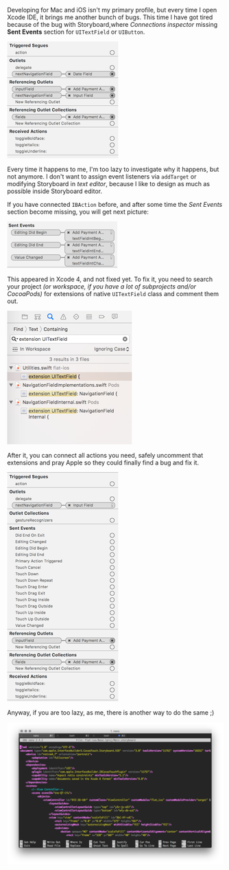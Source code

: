 Developing for Mac and iOS isn't my primary profile, but every time I open Xcode IDE, it brings me another bunch of bugs. This time I have got tired because of the bug with Storyboard,where *Connections inspector* missing **Sent Events** section for `UITextField` or `UIButton`.

![Screenshot of XCode storyboard pane with outlets for UIButton](./res/1.png)

Every time it happens to me, I'm too lazy to investigate why it happens, but not anymore. I don't want to assign event listeners via `addTarget` or modifying Storyboard in *text editor*, because I like to design as much as possible inside Storyboard editor.

If you have connected `IBAction` before, and after some time the *Sent Events* section become missing, you will get next picture:

![Screenshot of XCode storyboard pane with outlets for UITextField control events](./res/2.png)

This appeared in Xcode 4, and not fixed yet. To fix it, you need to search your project *(or workspace, if you have a lot of subprojects and/or CocoaPods)* for extensions of native `UITextField` class and comment them out.

![Screenshot of XCode search results pane with elements which are coming from searching for 'extension UITextField'](./res/3.png)

After it, you can connect all actions you need, safely uncomment that extensions and pray Apple so they could finally find a bug and fix it.

![Screenshot of XCode storyboard pane with outlets for UITextField](./res/4.png)

Anyway, if you are too lazy, as me, there is another way to do the same ;)

![Screenshot of terminal with opened storybard file](./res/5.png)
